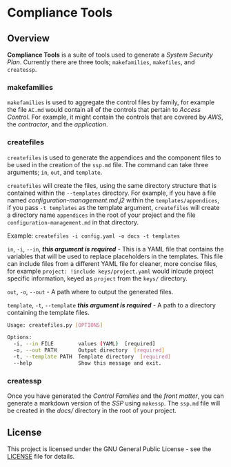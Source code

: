 # Compliance Tools

## Overview

**Compliance Tools** is a suite of tools used to generate a _System Security Plan_. Currently there are three tools; `makefamilies`, `makefiles`, and `createssp`.

### makefamilies

`makefamilies` is used to aggregate the control files by family, for example the file `AC.md` would contain all of the controls that pertain to _Access Control_. For example, it might contain the controls that are covered by _AWS_, the _contractor_, and the _application_.

### createfiles

`createfiles` is used to generate the appendices and the component files to be used in the creation of the `ssp.md` file. The command can take three arguments; `in`, `out`, and `template`.

`createfiles` will create the files, using the same directory structure that is contained within the `--templates` directory. For example, if you have a file named _configuration-management.md.j2_ within the `templates/appendices`, if you pass `-t templates` as the template argument, `createfiles` will create a directory name `appendices` in the root of your project and the file `configuration-management.md` in that directory.

Example:
`createfiles -i config.yaml -o docs -t templates`

`in`, `-i`, `--in`, ***this argument is required*** - This is a YAML file that contains the variables that will be used to replace placeholders in the templates. This file can include files from a different YAML file for cleaner, more concise files, for example `project: !include keys/project.yaml` would inlcude project specific information, keyed as `project` from the `keys/` directory.

`out`, `-o`, `--out` - A path where to output the generated files.

`template`, `-t`, `--template` ***this argument is required*** - A path to a directory containing the template files.

```bash
Usage: createfiles.py [OPTIONS]

Options:
  -i, --in FILE        values (YAML)  [required]
  -o, --out PATH       Output directory  [required]
  -t, --template PATH  Template directory  [required]
  --help               Show this message and exit.
```

### createssp

Once you have generated the _Control Families_ and the _front matter_, you can generate a markdown version of the _SSP_ using `makessp`. The `ssp.md` file will be created in the _docs/_ directory in the root of your project.

## License

This project is licensed under the GNU General Public License - see the [LICENSE](LICENSE) file for details.
